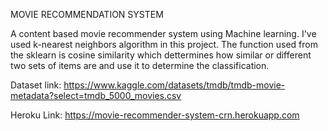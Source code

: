 MOVIE RECOMMENDATION SYSTEM

A content based movie recommender system using Machine learning. I've used  k-nearest neighbors algorithm in this project. The function used from the sklearn is cosine 
similarity which dettermines how similar or different two sets of items are and use it to determine the classification.

Dataset link: https://www.kaggle.com/datasets/tmdb/tmdb-movie-metadata?select=tmdb_5000_movies.csv

Heroku Link: https://movie-recommender-system-crn.herokuapp.com

